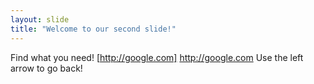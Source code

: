 ```yaml
---
layout: slide
title: "Welcome to our second slide!"
---
```

Find what you need! [http://google.com] http://google.com
Use the left arrow to go back!
